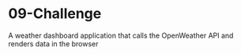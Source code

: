 # 09-Challenge
A weather dashboard application that calls the OpenWeather API and renders data in the browser
